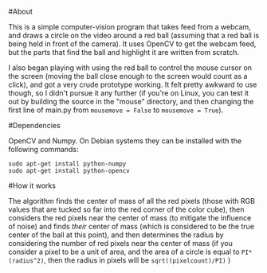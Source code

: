 #About

This is a simple computer-vision program that takes feed from a webcam, and draws a circle on the video around a red ball (assuming that a red ball is being held in front of the camera).  It uses OpenCV to get the webcam feed, but the parts that find the ball and highlight it are written from scratch.

I also began playing with using the red ball to control the mouse cursor on the screen (moving the ball close enough to the screen would count as a click), and got a very crude prototype working.  It felt pretty awkward to use though, so I didn't pursue it any further (if you're on Linux, you can test it out by building the source in the "mouse" directory, and then changing the first line of main.py from `mousemove = False` to `mousemove = True`).


#Dependencies

OpenCV and Numpy.  On Debian systems they can be installed with the following commands:

```
sudo apt-get install python-numpy
sudo apt-get install python-opencv
```


#How it works

The algorithm finds the center of mass of all the red pixels (those with RGB values that are tucked so far into the red corner of the color cube), then considers the red pixels near the center of mass (to mitigate the influence of noise) and finds *their* center of mass (which is considered to be the true center of the ball at this point), and then determines the radius by considering the number of red pixels near the center of mass (if you consider a pixel to be a unit of area, and the area of a circle is equal to `PI*(radius^2)`, then the radius in pixels will be `sqrt((pixelcount)/PI)` )
